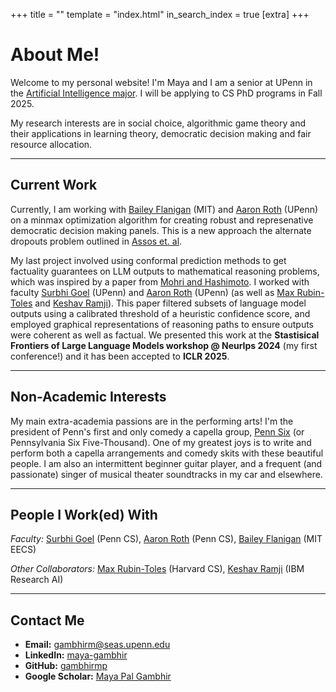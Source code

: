 +++
title = ""
template = "index.html"
in_search_index = true
[extra]
+++

# About Me!

Welcome to my personal website! I'm Maya and I am a senior at UPenn in the [Artificial Intelligence major](https://ai.seas.upenn.edu/). I will be applying to CS PhD programs in Fall 2025.



My research interests are in social choice, algorithmic game theory and their applications in learning theory, democratic decision making and fair resource allocation. 

---

## Current Work

Currently, I am working with [Bailey Flanigan](https://sites.google.com/mit.edu/bailey-flanigan/home) (MIT) and [Aaron Roth](https://www.cis.upenn.edu/~aaroth/) (UPenn) on a minmax optimization algorithm for creating robust and represenative democratic decision making panels. This is a new approach the alternate dropouts problem outlined in [Assos et. al](https://dl.acm.org/doi/abs/10.1145/3736252.3742614).



My last project involved using conformal prediction methods to get factuality guarantees on LLM outputs to mathematical reasoning problems, which was inspired by a paper from [Mohri and Hashimoto](https://arxiv.org/abs/2402.10978). I worked with faculty [Surbhi Goel](https://www.surbhigoel.com/) (UPenn) and [Aaron Roth](https://www.cis.upenn.edu/~aaroth/) (UPenn) (as well as [Max Rubin-Toles](https://linktr.ee/maxonbion) and [Keshav Ramji](https://www.keshavramji.com/)). This paper filtered subsets of language model outputs using a calibrated threshold of a heuristic confidence score, and employed graphical representations of reasoning paths to ensure outputs were coherent as well as factual. We presented this work at the **Stastisical Frontiers of Large Language Models workshop @ NeurIps 2024** (my first conference!) and it has been accepted to **ICLR 2025**.

---

## Non-Academic Interests

My main extra-academia passions are in the performing arts! I'm the president of Penn's first and only comedy a capella group, [Penn Six](https://www.instagram.com/pennsixacapella/) (or Pennsylvania Six Five-Thousand). One of my greatest joys is to write and perform both a capella arrangements and comedy skits with these beautiful people. I am also an intermittent beginner guitar player, and a frequent (and passionate) singer of musical theater soundtracks in my car and elsewhere.

---

## People I Work(ed) With

*Faculty:* [Surbhi Goel](https://www.surbhigoel.com/) (Penn CS), [Aaron Roth](https://www.cis.upenn.edu/~aaroth/) (Penn CS), [Bailey Flanigan](https://sites.google.com/mit.edu/bailey-flanigan/home) (MIT EECS)

*Other Collaborators:* [Max Rubin-Toles](https://linktr.ee/maxonbion) (Harvard CS), [Keshav Ramji](https://www.keshavramji.com/) (IBM Research AI)

---

## Contact Me
- **Email:** [gambhirm@seas.upenn.edu](mailto:gambhirm@seas.upenn.edu)
- **LinkedIn:** [maya-gambhir](https://www.linkedin.com/in/maya-gambhir/)
- **GitHub:** [gambhirmp](https://github.com/gambhirmp)
- **Google Scholar:** [Maya Pal Gambhir](https://scholar.google.com/citations?user=B77cCUQAAAAJ&hl=en)

